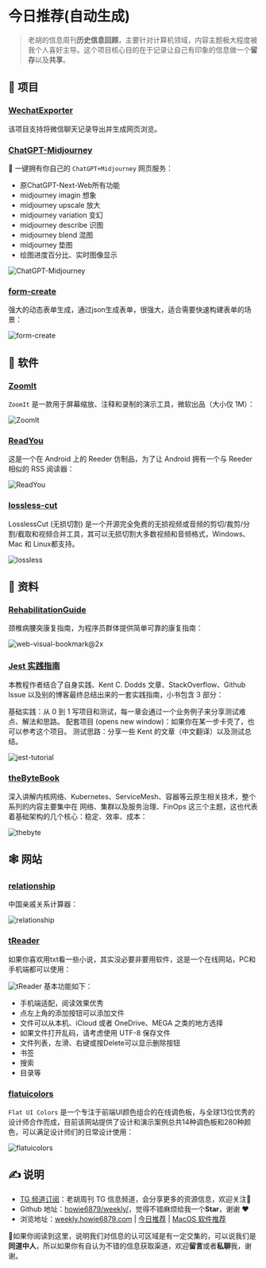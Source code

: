 # 今日推荐(自动生成)

> 老胡的信息周刊**历史信息回顾**，主要针对计算机领域，内容主题极大程度被我个人喜好主导。这个项目核心目的在于记录让自己有印象的信息做一个**留存**以及**共享**。


## 🎯 项目 

### [WechatExporter](https://github.com/BlueMatthew/WechatExporter)

该项目支持将微信聊天记录导出并生成网页浏览。 

### [ChatGPT-Midjourney](https://github.com/Licoy/ChatGPT-Midjourney)

🎨 一键拥有你自己的 `ChatGPT+Midjourney` 网页服务：

-  原ChatGPT-Next-Web所有功能
-  midjourney imagin 想象
-  midjourney upscale 放大
-  midjourney variation 变幻
-  midjourney describe 识图
-  midjourney blend 混图
-  midjourney 垫图
-  绘图进度百分比、实时图像显示

![ChatGPT-Midjourney](https://images-1252557999.file.myqcloud.com/uPic/ChatGPT-Midjourney.png) 

### [form-create](https://github.com/xaboy/form-create)

强大的动态表单生成，通过json生成表单，很强大，适合需要快速构建表单的场景：

![form-create](https://images-1252557999.file.myqcloud.com/uPic/demo-live3.gif) 

## 🤖 软件 

### [ZoomIt](https://learn.microsoft.com/en-us/sysinternals/downloads/zoomit)

`ZoomIt` 是一款用于屏幕缩放、注释和录制的演示工具，微软出品（大小仅 1M）：

![ZoomIt](https://images-1252557999.file.myqcloud.com/uPic/ZoomIt.jpg) 

### [ReadYou](https://github.com/Ashinch/ReadYou)

这是一个在 Android 上的 Reeder 仿制品，为了让 Android 拥有一个与 Reeder 相似的 RSS 阅读器：

![ReadYou](https://images-1252557999.file.myqcloud.com/uPic/ReadYou.jpg) 

### [lossless-cut](https://github.com/mifi/lossless-cut)

LosslessCut (无损切割) 是一个开源完全免费的无损视频或音频的剪切/裁剪/分割/截取和视频合并工具，其可以无损切割大多数视频和音频格式，Windows、Mac 和 Linux都支持。

![lossless](https://images-1252557999.file.myqcloud.com/uPic/lossless.jpeg) 

## 👀 资料 

### [RehabilitationGuide](https://github.com/AnsonZnl/RehabilitationGuide)

颈椎病腰突康复指南，为程序员群体提供简单可靠的康复指南：

![web-visual-bookmark@2x](https://images-1252557999.file.myqcloud.com/uPic/web-visual-bookmark@2x.png) 

### [Jest 实践指南](https://github.com/haixiangyan/jest-tutorial)

本教程作者结合了自身实践、Kent C. Dodds 文章、StackOverflow、Github Issue 以及别的博客最终总结出来的一套实践指南，小书包含 3 部分：

基础实践：从 0 到 1 写项目和测试，每一章会通过一个业务例子来分享测试难点、解法和思路。
配套项目 (opens new window)：如果你在某一步卡壳了，也可以参考这个项目。
测试思路：分享一些 Kent 的文章（中文翻译）以及测试总结。

![jest-tutorial](https://images-1252557999.file.myqcloud.com/uPic/jest-tutorial.jpg) 

### [theByteBook](https://github.com/isno/theByteBook)

深入讲解内核网络、Kubernetes、ServiceMesh、容器等云原生相关技术，整个系列的内容主要集中在 网络、集群以及服务治理、FinOps 这三个主题，这也代表着基础架构的几个核心：稳定、效率、成本：

![thebyte](https://images-1252557999.file.myqcloud.com/uPic/thebyte.jpg) 

## 🕸 网站 

### [relationship](https://passer-by.com/relationship/)

中国亲戚关系计算器：

![relationship](https://images-1252557999.file.myqcloud.com/uPic/relationship.jpg) 

### [tReader](https://tiansh.github.io/reader/#!/read/1)

如果你喜欢用txt看一些小说，其实没必要非要用软件，这是一个在线网站，PC和手机端都可以使用：

![tReader](https://images-1252557999.file.myqcloud.com/uPic/PMMlRM.jpg)
基本功能如下：

- 手机端适配，阅读效果优秀
- 点左上角的添加按钮可以添加文件
- 文件可以从本机、iCloud 或者 OneDrive、MEGA 之类的地方选择
- 如果文件打开乱码，请考虑使用 UTF-8 保存文件
- 文件列表，左滑、右键或按Delete可以显示删除按钮
- 书签
- 搜索
- 目录等 

### [flatuicolors](https://flatuicolors.com/)

`Flat UI Colors` 是一个专注于前端UI颜色组合的在线调色板，与全球13位优秀的设计师合作而成，目前该网站提供了设计和演示案例总共14种调色板和280种颜色，可以满足设计师们的日常设计使用：

![flatuicolors](https://images-1252557999.file.myqcloud.com/uPic/flatuicolors.jpg) 

## ✍️ 说明

- [TG 频道订阅](https://t.me/howie_weekly)：老胡周刊 TG 信息频道，会分享更多的资源信息，欢迎关注👏
- Github 地址：[howie6879/weekly/](https://github.com/howie6879/weekly/)，觉得不错麻烦给我一个**Star**，谢谢 ❤️
- 浏览地址：[weekly.howie6879.com](https://weekly.howie6879.com) | [今日推荐](https://weekly.howie6879.com/recommend/index.html) | [MacOS 软件推荐](https://weekly.howie6879.com/soft/mac.html)

🙌如果你阅读到这里，说明我们对信息的认可区域是有一定交集的，可以说我们是**同道中人**，所以如果你有自认为不错的信息获取渠道，欢迎**留言**或者**私聊**我，谢谢。
